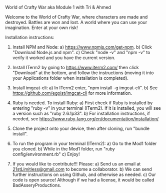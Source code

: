 World of Crafty War
aka Module 1 with Tri & Ahmed

Welcome to the World of Crafty War, where characters are made and destroyed. Battles are won and lost. A world where you can use your imagination. Enter at your own risk!

Installation instructions:
1) Install NPM and Node:
  a) https://www.npmjs.com/get-npm.
  b) Click "Download Node.js and npm".
  c) Check "node -v" and "npm -v" to verify it worked and you have the current version.

2) Install ITerm2 by going to https://www.iterm2.com/ then click "Download" at the bottom, and follow the instructions (moving it into your Applications folder when installation is completed).

3) Install imgcat-cli:
  a) In ITerm2 enter, "npm install -g imgcat-cli".
  b) See https://github.com/egoist/imgcat-cli for more information.

4) Ruby is needed. To install Ruby:
  a) First check if Ruby is installed by entering "ruby -v" in your terminal (ITerm2). If it is installed, you will see a version such as "ruby 2.6.1p33".
  b) For installation instructions, if needed, see https://www.ruby-lang.org/en/documentation/installation/

5) Clone the project onto your device, then after cloning, run "bundle install".

6) To run the program in your terminal (ITerm2):
  a) Go to the Mod1 folder you cloned.
  b) While in the Mod1 folder, run "ruby config/environment.rb"
  c) Enjoy!
  
7) If you would like to contribute!!! Please:
  a) Send us an email at 21stLimitless@gmail.com to become a collaborator.
  b) We can send further instructions on using Github, and otherwise as needed.
  c) Our code is open source! Although if we had a license, it would be called BadAsseryProductions.
